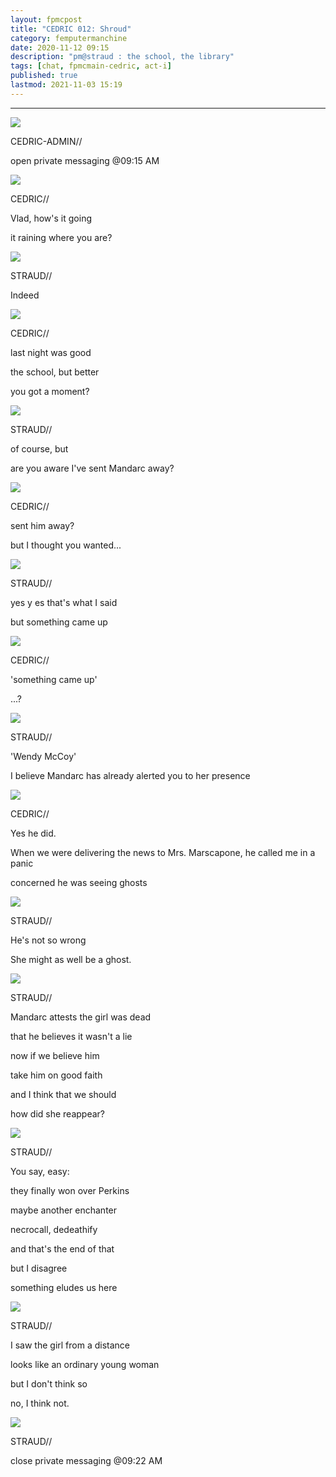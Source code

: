 ```yaml
---
layout: fpmcpost
title: "CEDRIC 012: Shroud"
category: femputermanchine
date: 2020-11-12 09:15
description: "pm@straud : the school, the library"
tags: [chat, fpmcmain-cedric, act-i]
published: true
lastmod: 2021-11-03 15:19
---
```

[//]: # ( 11/12/20  -added)
[//]: # ( 11/03/21  -title added)

*****

<div class="chat-box">
<img src="{{ site.url }}/assets/tb/cedric-calling.jpg" class="chat-portrait" />
<p class="ppl-sez">CEDRIC-ADMIN//</p>
<p class="ppl-sez">open private messaging @09:15 AM </p>
</div>

<div class="chat-box">
<img src="{{ site.url }}/assets/tb/cedric.jpg" class="chat-portrait" />
<p class="ppl-sez">CEDRIC//</p>
<p class="ppl-sez">Vlad, how's it going</p>
<p class="ppl-sez">it raining where you are?</p>
</div>

<div class="chat-box">
<img src="{{ site.url }}/assets/tb/straud-tb-fine.jpg" class="chat-portrait" />
<p class="ppl-sez">STRAUD//</p>
<p class="ppl-sez">Indeed</p>
</div>

<div class="chat-box">
<img src="{{ site.url }}/assets/tb/cedric.jpg" class="chat-portrait" />
<p class="ppl-sez">CEDRIC//</p>
<p class="ppl-sez">last night was good</p>
<p class="ppl-sez">the school, but better</p>
<p class="ppl-sez">you got a moment?</p>
</div>

<div class="chat-box">
<img src="{{ site.url }}/assets/tb/straud-tb-fine.jpg" class="chat-portrait" />
<p class="ppl-sez">STRAUD//</p>
<p class="ppl-sez">of course, but</p>
<p class="ppl-sez">are you aware I've sent Mandarc away?</p>
</div>

<div class="chat-box">
<img src="{{ site.url }}/assets/tb/cedric.jpg" class="chat-portrait" />
<p class="ppl-sez">CEDRIC//</p>
<p class="ppl-sez">sent him away?</p>
<p class="ppl-sez">but I thought you wanted...</p>
</div>

<div class="chat-box">
<img src="{{ site.url }}/assets/tb/straud-tb-fine.jpg" class="chat-portrait" />
<p class="ppl-sez">STRAUD//</p>
<p class="ppl-sez">yes y es that's what I said</p>
<p class="ppl-sez">but something came up</p>
</div>

<div class="chat-box">
<img src="{{ site.url }}/assets/tb/cedric.jpg" class="chat-portrait" />
<p class="ppl-sez">CEDRIC//</p>
<p class="ppl-sez">'something came up'</p>
<p class="ppl-sez">...?</p>
</div>

<div class="chat-box">
<img src="{{ site.url }}/assets/tb/straud-tb-fine.jpg" class="chat-portrait" />
<p class="ppl-sez">STRAUD//</p>
<p class="ppl-sez">'Wendy McCoy'</p>
<p class="ppl-sez">I believe Mandarc has already alerted you to her presence</p>
</div>

<div class="chat-box">
<img src="{{ site.url }}/assets/tb/cedric.jpg" class="chat-portrait" />
<p class="ppl-sez">CEDRIC//</p>
<p class="ppl-sez">Yes he did.</p>
<p class="ppl-sez">When we were delivering the news to Mrs. Marscapone, he called me in a panic</p>
<p class="ppl-sez">concerned he was seeing ghosts</p>
</div>

<div class="chat-box">
<img src="{{ site.url }}/assets/tb/straud-tb-fine.jpg" class="chat-portrait" />
<p class="ppl-sez">STRAUD//</p>
<p class="ppl-sez">He's not so wrong</p>
<p class="ppl-sez">She might as well be a ghost.</p>
</div>

<div class="chat-box">
<img src="{{ site.url }}/assets/tb/straud-tb-fine.jpg" class="chat-portrait" />
<p class="ppl-sez">STRAUD//</p>
<p class="ppl-sez">Mandarc attests the girl was dead</p>
<p class="ppl-sez">that he believes it wasn't a lie</p>
<p class="ppl-sez">now if we believe him</p>
<p class="ppl-sez">take him on good faith</p>
<p class="ppl-sez">and I think that we should</p>
<p class="ppl-sez">how did she reappear?</p>
</div>

<div class="chat-box">
<img src="{{ site.url }}/assets/tb/straud-tb-fine.jpg" class="chat-portrait" />
<p class="ppl-sez">STRAUD//</p>
<p class="ppl-sez">You say, easy:</p>
<p class="ppl-sez">they finally won over Perkins</p>
<p class="ppl-sez">maybe another enchanter</p>
<p class="ppl-sez">necrocall, dedeathify</p>
<p class="ppl-sez">and that's the end of that</p>
<p class="ppl-sez">but I disagree</p>
<p class="ppl-sez">something eludes us here</p>
</div>

<div class="chat-box">
<img src="{{ site.url }}/assets/tb/straud-tb-fine.jpg" class="chat-portrait" />
<p class="ppl-sez">STRAUD//</p>
<p class="ppl-sez">I saw the girl from a distance</p>
<p class="ppl-sez">looks like an ordinary young woman</p>
<p class="ppl-sez">but I don't think so</p>
<p class="ppl-sez">no, I think not.</p>
</div>

<div class="chat-box">
<img src="{{ site.url }}/assets/tb/straud-tb-fine.jpg" class="chat-portrait" />
<p class="ppl-sez">STRAUD//</p>
<p class="ppl-sez">close private messaging @09:22 AM </p>
</div>

